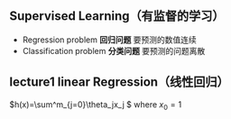 ## Supervised Learning（有监督的学习）

- Regression problem **回归问题** 要预测的数值连续
- Classification problem **分类问题** 要预测的问题离散

## lecture1 linear Regression（线性回归）

$h(x)=\sum^m_{j=0}\theta_jx_j	$  where $x_0=1$

